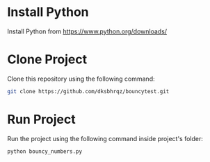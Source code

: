 # Install Python

Install Python from https://www.python.org/downloads/

# Clone Project

Clone this repository using the following command:

```bash
git clone https://github.com/dksbhrqz/bouncytest.git
```

# Run Project

Run the project using the following command inside project's folder:

```bash
python bouncy_numbers.py
```


